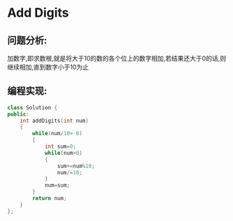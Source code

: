 # Add Digits
## 问题分析:
加数字,即求数根,就是将大于10的数的各个位上的数字相加,若结果还大于0的话,则继续相加,直到数字小于10为止
## 编程实现:
```C++
class Solution {
public:
    int addDigits(int num) 
    {
        while(num/10> 0)
        {
            int sum=0;
            while(num>0)
            {
                sum+=num%10;
                num/=10;
            }
            num=sum;
        }
        return num;
    }
};
```
